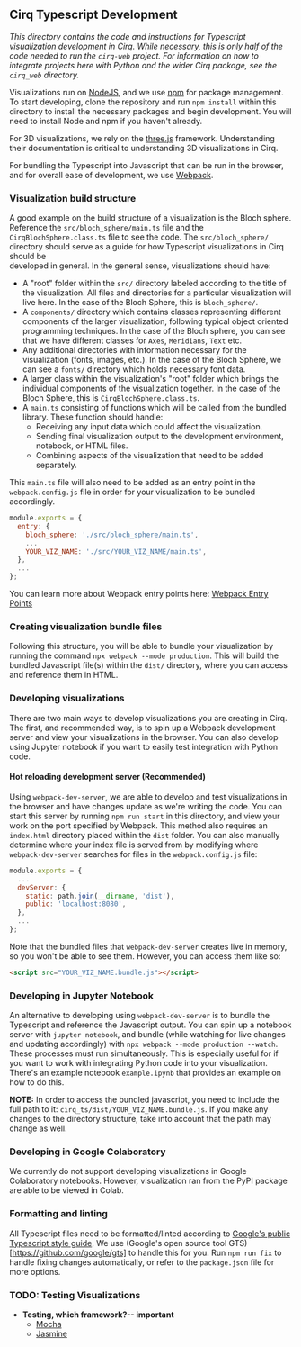 ## Cirq Typescript Development

*This directory contains the code and instructions for Typescript visualization development in Cirq. While necessary, this is only half of the code needed to run the `cirq-web` project. For information on how to integrate projects here with Python and the wider Cirq package, see the `cirq_web` directory.*

Visualizations run on [NodeJS](https://nodejs.org/en/), and we use [npm](https://www.npmjs.com/) for package management. To start developing, clone the repository and run `npm install` within this directory to install the necessary packages and begin development. You will need to install Node and npm if you haven't already.

For 3D visualizations, we rely on the [three.js](https://threejs.org/) framework. Understanding their documentation is critical to understanding 3D visualizations in Cirq. 

For bundling the Typescript into Javascript that can be run in the browser, and for overall ease of development, we use [Webpack](https://webpack.js.org/).

### Visualization build structure

A good example on the build structure of a visualization is the Bloch sphere. Reference the `src/bloch_sphere/main.ts` file and the `CirqBlochSphere.class.ts` file to see the code. The `src/bloch_sphere/` directory should serve as a guide for how Typescript visualizations in Cirq should be  
developed in general. In the general sense, visualizations should have:
 - A "root" folder within the `src/` directory labeled according to the title of the visualization. All files and directories for a particular visualization will live here. In the case of the Bloch Sphere, this is `bloch_sphere/`.
 - A `components/` directory which contains classes representing different components of the larger visualization, following typical object oriented programming techniques. In the case of the Bloch sphere, you can see that we have different classes for `Axes`, `Meridians`, `Text` etc.
 - Any additional directories with information necessary for the visualization (fonts, images, etc.). In the case of the Bloch Sphere, we can see a `fonts/` directory which holds necessary font data. 
 - A larger class within the visualization's "root" folder which brings the individual components of the visualization together. In the case of the Bloch Sphere, this is `CirqBlochSphere.class.ts`.
 - A `main.ts` consisting of functions which will be called from the bundled library. These function should handle:
    - Receiving any input data which could affect the visualization.
    - Sending final visualization output to the development environment, notebook, or HTML files. 
    - Combining aspects of the visualization that need to be added separately.

This `main.ts` file will also need to be added as an entry point in the `webpack.config.js` file in order for your visualization to be bundled accordingly.
```javascript
module.exports = {
  entry: {
    bloch_sphere: './src/bloch_sphere/main.ts',
    ...
    YOUR_VIZ_NAME: './src/YOUR_VIZ_NAME/main.ts',
  },
  ...
};
```
You can learn more about Webpack entry points here: [Webpack Entry Points](https://webpack.js.org/concepts/entry-points/)

### Creating visualization bundle files

Following this structure, you will be able to bundle your visualization by running the command `npx webpack --mode production`. This will build the bundled Javascript file(s) within the `dist/` directory, where you can access and reference them in HTML.

### Developing visualizations

There are two main ways to develop visualizations you are creating in Cirq. The first, and recommended way, is to spin up a Webpack development server and view your visualizations in the browser. You can also develop using Jupyter notebook if you want to easily test integration with Python code. 

#### Hot reloading development server (Recommended)
Using `webpack-dev-server`, we are able to develop and test visualizations in the browser and have changes update as we're writing the code. You can start this server by running `npm run start` in this directory, and view your work on the port specified by Webpack. This method also requires an `index.html` directory placed within the `dist` folder. You can also manually determine where your index file is served from by modifying where `webpack-dev-server` searches for files in the `webpack.config.js` file:
```javascript
module.exports = {
  ...
  devServer: {
    static: path.join(__dirname, 'dist'),
    public: 'localhost:8080',
  },
  ...
};
```
Note that the bundled files that `webpack-dev-server` creates live in memory, so you won't be able to see them. However, you can access them like so:
```html
<script src="YOUR_VIZ_NAME.bundle.js"></script>
```

### Developing in Jupyter Notebook
An alternative to developing using `webpack-dev-server` is to bundle the Typescript and reference the Javascript output. You can spin up a notebook server with `jupyter notebook`, and bundle (while watching for live changes and updating accordingly) with `npx webpack --mode production --watch`. These processes must run simultaneously. This is especially useful for if you want to work with integrating Python code into your visualization. There's an example notebook `example.ipynb` that provides an example on how to do this.

**NOTE:** In order to access the bundled javascript, you need to include the full path to it: `cirq_ts/dist/YOUR_VIZ_NAME.bundle.js`. If you make any changes to the directory structure, take into account that the path may change as well.

### Developing in Google Colaboratory
We currently do not support developing visualizations in Google Colaboratory notebooks. However, visualization ran from the PyPI package are able to be viewed in Colab. 

### Formatting and linting
All Typescript files need to be formatted/linted according to [Google's public Typescript style guide](https://google.github.io/styleguide/tsguide.html). We use (Google's open source tool GTS)[https://github.com/google/gts] to handle this for you. Run `npm run fix` to handle fixing changes automatically, or refer to the `package.json` file for more options.

### TODO: Testing Visualizations

- **Testing, which framework?-- important**
    - [Mocha](https://mochajs.org/)
    - [Jasmine](https://jasmine.github.io/)
